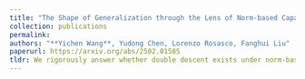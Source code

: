 ```yaml
---
title: "The Shape of Generalization through the Lens of Norm-based Capacity Control"
collection: publications
permalink: 
authors: "**Yichen Wang**, Yudong Chen, Lorenzo Rosasco, Fanghui Liu"
paperurl: https://arxiv.org/abs/2502.01585
tldr: We rigorously answer whether double descent exists under norm-based capacity as introduced in CS229 Lecture Notes (Fig. 8.12) and accordingly reshape scaling law.
---
```

